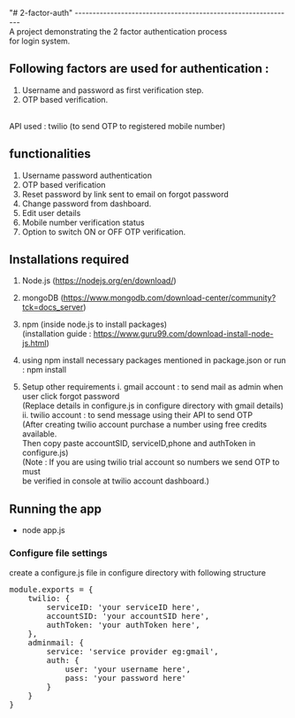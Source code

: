 "# 2-factor-auth" 
--------------------------------------------------------------<br/>
A project demonstrating the 2 factor authentication process<br/>
for login system.
## Following factors are used for authentication :
1. Username and password as first verification step.
2. OTP based verification.
<br/>
API used : twilio (to send OTP to registered mobile number)

## functionalities
1. Username password authentication
2. OTP based verification
3. Reset password by link sent to email on forgot password
4. Change password from dashboard.
5. Edit user details
6. Mobile number verification status
7. Option to switch ON or OFF OTP verification.

  
## Installations required
1. Node.js (https://nodejs.org/en/download/)
2. mongoDB (https://www.mongodb.com/download-center/community?tck=docs_server)
3. npm (inside node.js to install packages)<br/>
(installation guide : https://www.guru99.com/download-install-node-js.html)
    
4. using npm install necessary packages mentioned in package.json or run : npm install
5. Setup other requirements
   i. gmail account : to send mail as admin when user click forgot password<br/>
    (Replace details in configure.js in configure directory with gmail details)
   ii. twilio account : to send message using their API to send OTP<br/>
    (After creating twilio account purchase a number using free credits available.<br/>
     Then copy paste accountSID, serviceID,phone and authToken in configure.js)<br/>
    (Note : If you are using twilio trial account so numbers we send OTP to must<br/>
            be verified in console at twilio account dashboard.)

## Running the app
- node app.js

### Configure file settings
create a configure.js file in configure directory with following structure
<pre>
module.exports = {
    twilio: {
        serviceID: 'your serviceID here',
        accountSID: 'your accountSID here',
        authToken: 'your authToken here',
    },
    adminmail: {
        service: 'service provider eg:gmail',
        auth: {
            user: 'your username here',
            pass: 'your password here'
        }
    }
}
</pre>